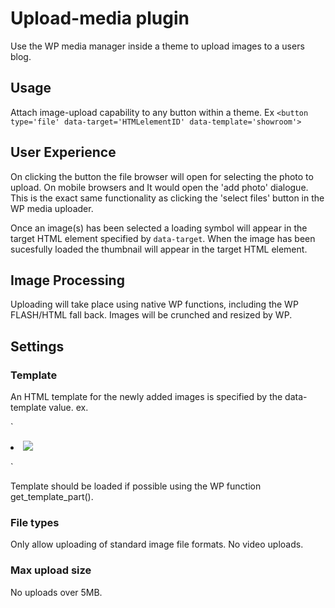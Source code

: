 # Upload-media plugin

Use the WP media manager inside a theme to upload images to a users blog.

## Usage

Attach image-upload capability to any button within a theme. Ex `<button type='file' data-target='HTMLelementID' data-template='showroom'>`
 
## User Experience

On clicking the button the file browser will open for selecting the photo to upload. On mobile browsers and It would open the 'add photo' dialogue. This is the exact same functionality as clicking the 'select files' button in the WP media uploader. 

Once an image(s) has been selected a loading symbol will appear in the target HTML element specified by `data-target`. When the image has been sucesfully loaded the thumbnail will appear in the target HTML element.

## Image Processing

Uploading will take place using native WP functions, including the WP FLASH/HTML fall back. Images will be crunched and resized by WP. 

## Settings

### Template

An HTML template for the newly added images is specified by the data-template value. ex. 

`<li>
	<a href="#" class="thumbnail">
		<img src="uploaded_image.png" id="post_attachement_id">
		<div class="thumb-favorite" rel="tooltip" data-placement="top" title="Mark the photo as your favorite, this will be shown first."><i class="icon-ok icon-white"></i></div>
		<div class="thumb-trash"><i class="icon-trash"></i></div>
	</a>
</li>`

Template should be loaded if possible using the WP function get_template_part(). 

### File types

Only allow uploading of standard image file formats. No video uploads.

### Max upload size

No uploads over 5MB.